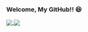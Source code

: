 ### Welcome, My GitHub!! 😆
<!--![GitHub Stats Card](https://github-readme-stats.vercel.app/api?username=kngy0306&show_icons=true)-->

<a href="https://github.com/kngy0306?tab=repositories">
  <img align="center" src="https://github-readme-stats.vercel.app/api?username=kngy0306&show_icons=true" />
</a>
<a href="https://github.com/kngy0306?tab=repositories">
  <img align="center" src="https://github-readme-stats.vercel.app/api/top-langs/?username=kngy0306&layout=compact&hide=cs" />
</a

<!--
**kngy0306/kngy0306** is a ✨ _special_ ✨ repository because its `README.md` (this file) appears on your GitHub profile.
-->

